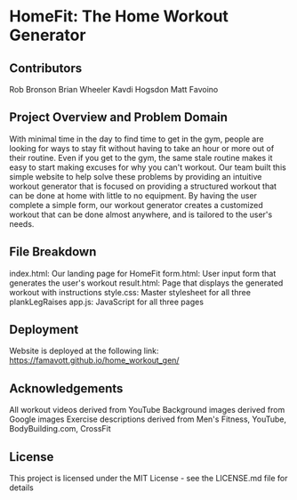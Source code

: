 # HomeFit: The Home Workout Generator

## Contributors

Rob Bronson
Brian Wheeler
Kavdi Hogsdon
Matt Favoino

## Project Overview and Problem Domain

With minimal time in the day to find time to get in the gym, people are looking for ways to stay fit without having to take an hour or more out of their routine. Even if you get to the gym, the same stale routine makes it easy to start making excuses for why you can't workout. Our team built this simple website to help solve these problems by providing an intuitive workout generator that is focused on providing a structured workout that can be done at home with little to no equipment. By having the user complete a simple form, our workout generator creates a customized workout that can be done almost anywhere, and is tailored to the user's needs.

## File Breakdown
index.html: Our landing page for HomeFit
form.html: User input form that generates the user's workout
result.html: Page that displays the generated workout with instructions
style.css: Master stylesheet for all three plankLegRaises
app.js: JavaScript for all three pages

## Deployment
Website is deployed at the following link: https://famavott.github.io/home_workout_gen/

## Acknowledgements
All workout videos derived from YouTube
Background images derived from Google images
Exercise descriptions derived from Men's Fitness, YouTube, BodyBuilding.com, CrossFit

## License
This project is licensed under the MIT License - see the LICENSE.md file for details
